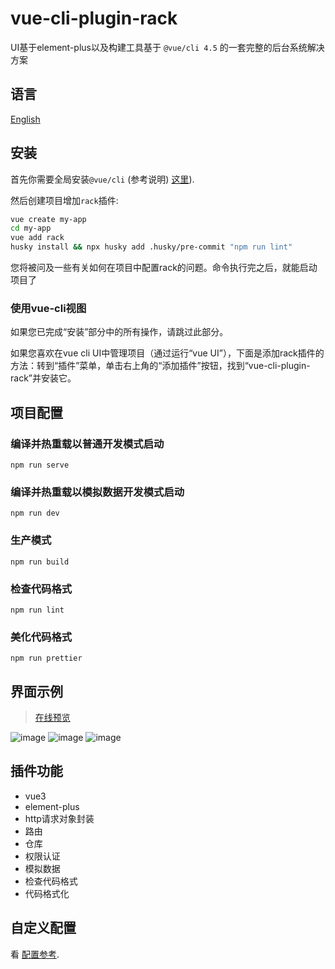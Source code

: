 # vue-cli-plugin-rack
UI基于element-plus以及构建工具基于 `@vue/cli 4.5` 的一套完整的后台系统解决方案

## 语言
[English](https://github.com/guoweiTang/vue-cli-plugin-rack/)

## 安装

首先你需要全局安装`@vue/cli` (参考说明) [这里](https://cli.vuejs.org/zh/)).

然后创建项目增加`rack`插件:

```bash
vue create my-app
cd my-app
vue add rack
husky install && npx husky add .husky/pre-commit "npm run lint"
```

您将被问及一些有关如何在项目中配置rack的问题。命令执行完之后，就能启动项目了
### 使用vue-cli视图

如果您已完成“安装”部分中的所有操作，请跳过此部分。

如果您喜欢在vue cli UI中管理项目（通过运行“vue UI”），下面是添加rack插件的方法：转到“插件”菜单，单击右上角的“添加插件”按钮，找到“vue-cli-plugin-rack”并安装它。
## 项目配置

### 编译并热重载以普通开发模式启动
```
npm run serve
```
### 编译并热重载以模拟数据开发模式启动
```
npm run dev
```
### 生产模式
```
npm run build
```

### 检查代码格式
```
npm run lint
```
### 美化代码格式
```
npm run prettier
```
## 界面示例
> [在线预览](http://guoweitang.net:3000/)

![image](https://user-images.githubusercontent.com/8178166/118818566-0a052e80-b8e7-11eb-9ab2-1babc30e50a6.png)
![image](https://user-images.githubusercontent.com/8178166/118818771-4042ae00-b8e7-11eb-888a-89a039ff2b66.png)
![image](https://user-images.githubusercontent.com/8178166/118818855-5b152280-b8e7-11eb-9996-47aee33aa3ee.png)
## 插件功能
- vue3
- element-plus
- http请求对象封装
- 路由
- 仓库
- 权限认证
- 模拟数据
- 检查代码格式
- 代码格式化

## 自定义配置
看 [配置参考](https://cli.vuejs.org/zh/config/).

